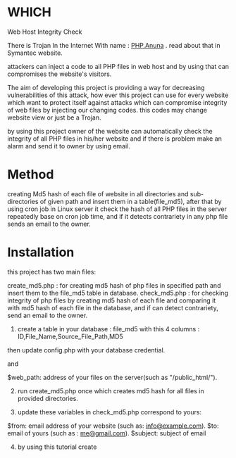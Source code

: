 # WHICH
Web Host Integrity Check 

There is Trojan In the Internet With name : [PHP.Anuna](https://www.symantec.com/security_response/writeup.jsp?docid=2015-111911-4342-99&tabid=2) . read about that in Symantec website.

attackers can inject a code to all PHP files in web host and by using that can compromises the website's visitors.

The aim of developing this project is providing a way for decreasing vulnerabilities of this attack, how ever this project can use for every website which want to protect itself against attacks which can compromise  integrity of web files by injecting our changing codes. this codes may change  website view or just be a Trojan.

by using this project owner of the website can automatically check the integrity of all PHP files in his/her website and if there is problem make an alarm and send it to owner by using email.

# Method
creating Md5 hash of each file of website in all directories and sub-directories of given path and insert them in a table(file_md5), after that by using cron job in Linux server it check the hash of all PHP files in the server repeatedly  base on cron job time, and if it detects  contrariety in any php file sends an email to the owner.

# Installation
this project has two main files: 

create_md5.php : for creating md5 hash of php files in specified path and insert them to the file_md5 table in database.
check_md5.php  : for checking integrity of php files by creating md5 hash of each file and comparing it with md5 hash of each file in the database, and if can detect contrariety, send an email to the owner.

1. create a table in your database : file_md5 with this 4 columns : ID,File_Name,Source_File_Path,MD5

then update config.php  with your database credential.

and 

$web_path: address of your files on the server(such as "/public_html/").

2. run create_md5.php once which creates md5 hash for all files in provided directories.

3. update these variables in check_md5.php correspond to yours:

$from: email address of your website (such as: info@example.com).
$to: email of yours (such as : me@gmail.com).
$subject: subject of email

4. by using this tutorial create
